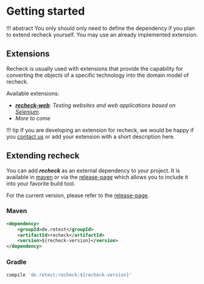 # Getting started

!!! abstract 
	You only should only need to define the dependency if you plan to extend recheck yourself. You may use an already implemented extension.

## Extensions

Recheck is usually used with extensions that provide the capability for converting the objects of a specific technology into the domain model of recheck.

Available extensions:

* [***recheck-web***](https://github.com/retest/recheck-web): *Testing websites and web applications based on [Selenium](https://www.seleniumhq.org/)*.
* *More to come*

!!! tip
	If you are developing an extension for recheck, we would be happy if you [contact us](https://retest.de/contact-us/) or add your extension with a short description here.

## Extending recheck

You can add ***recheck*** as an external dependency to your project. It is available in [maven](https://mvnrepository.com/artifact/de.retest/recheck) or via the [release-page](https://github.com/retest/recheck/releases) which allows you to include it into your favorite build tool.

For the current version, please refer to the [release-page](https://github.com/retest/recheck/releases).

### Maven

```xml
<dependency>
	<groupId>de.retest</groupId>
	<artifactId>recheck</artifactId>
	<version>${recheck-version}</version>
</dependency>
```

### Gradle

```gradle
compile 'de.retest:recheck:${recheck-version}'
```
